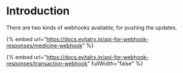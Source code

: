 # Introduction

There are two kinds of webhooks available, for pushing the updates.&#x20;



{% embed url="https://docs.evitalrx.in/api-for-webhook-responses/medicine-webhook" %}

{% embed url="https://docs.evitalrx.in/api-for-webhook-responses/transaction-webhook" fullWidth="false" %}





